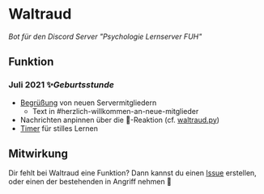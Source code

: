 # Waltraud 
*Bot für den Discord Server "Psychologie Lernserver FUH"*

## Funktion
### Juli 2021 ✨*Geburtsstunde*

* [Begrüßung](https://github.com/FU-Hagen-Discord/waltraud/blob/master/cogs/welcome.py) von neuen Servermitgliedern
  * Text in #herzlich-willkommen-an-neue-mitglieder
* Nachrichten anpinnen über die 📌-Reaktion (cf. [waltraud.py](https://github.com/FU-Hagen-Discord/waltraud/blob/master/waltraud.py))
* [Timer](https://github.com/FU-Hagen-Discord/waltraud/blob/master/cogs/timer.py) für stilles Lernen 

## Mitwirkung
Dir fehlt bei Waltraud eine Funktion? Dann kannst du einen [Issue](https://github.com/FU-Hagen-Discord/waltraud/issues) erstellen, oder einen der bestehenden in Angriff nehmen 💪
